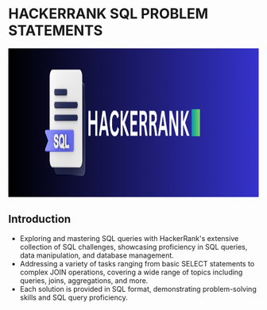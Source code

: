 # HACKERRANK SQL PROBLEM STATEMENTS 

<img src="https://github.com/RadhikaDeshpande1010/HackerRank-SQL/blob/main/Images/HACKERRANK_Background.png" height="300" width="1200">

## Introduction
* Exploring and mastering SQL queries with HackerRank's extensive collection of SQL challenges, showcasing proficiency in SQL queries, data manipulation, and database management.
* Addressing a variety of tasks ranging from basic SELECT statements to complex JOIN operations, covering a wide range of topics including queries, joins, aggregations, and more.
* Each solution is provided in SQL format, demonstrating problem-solving skills and SQL query proficiency.
